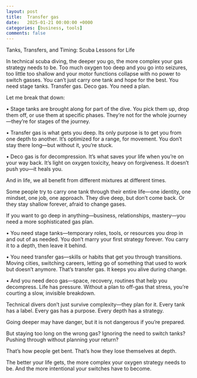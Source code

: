 ```yaml
---
layout: post
title:  Transfer gas
date:   2025-01-21 00:00:00 +0000
categories: [business, tools]
comments: false
---
```


Tanks, Transfers, and Timing: Scuba Lessons for Life

In technical scuba diving, the deeper you go, the more complex your gas strategy needs to be. Too much oxygen too deep and you go into seizures, too little too shallow and your motor functions collapse with no power to switch gasses. You can’t just carry one tank and hope for the best. You need stage tanks. Transfer gas. Deco gas. You need a plan.

Let me break that down:

•	Stage tanks are brought along for part of the dive. You pick them up, drop them off, or use them at specific phases. They’re not for the whole journey—they’re for stages of the journey.

•	Transfer gas is what gets you deep. Its only purpose is to get you from one depth to another. It’s optimized for a range, for movement. You don’t stay there long—but without it, you’re stuck.

•	Deco gas is for decompression. It’s what saves your life when you’re on your way back. It’s light on oxygen toxicity, heavy on forgiveness. It doesn’t push you—it heals you.

And in life, we all benefit from different mixtures at different times.

Some people try to carry one tank through their entire life—one identity, one mindset, one job, one approach. They dive deep, but don’t come back. Or they stay shallow forever, afraid to change gases.

If you want to go deep in anything—business, relationships, mastery—you need a more sophisticated gas plan.

•	You need stage tanks—temporary roles, tools, or resources you drop in and out of as needed. You don’t marry your first strategy forever. You carry it to a depth, then leave it behind.

•	You need transfer gas—skills or habits that get you through transitions. Moving cities, switching careers, letting go of something that used to work but doesn’t anymore. That’s transfer gas. It keeps you alive during change.

•	And you need deco gas—space, recovery, routines that help you decompress. Life has pressure. Without a plan to off-gas that stress, you’re courting a slow, invisible breakdown.

Technical divers don’t just survive complexity—they plan for it. Every tank has a label. Every gas has a purpose. Every depth has a strategy.

Going deeper may have danger, but it is not dangerous if you’re prepared.

But staying too long on the wrong gas?
Ignoring the need to switch tanks?
Pushing through without planning your return?

That’s how people get bent. That’s how they lose themselves at depth.

The better your life gets, the more complex your oxygen strategy needs to be.
And the more intentional your switches have to become.

